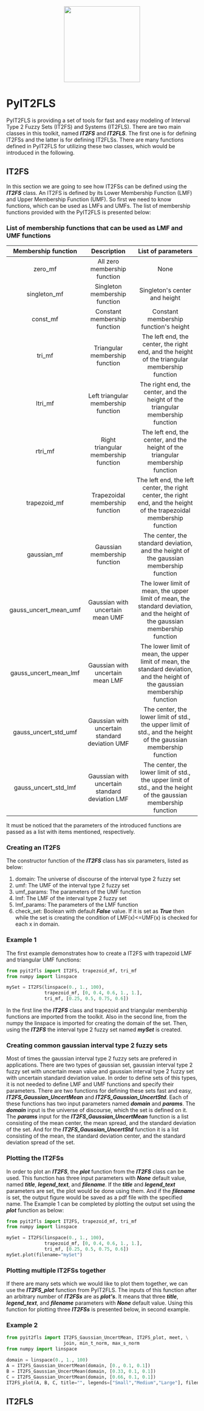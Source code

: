 <center><img src="https://raw.githubusercontent.com/Haghrah/PyIT2FLS/master/PyIT2FLS_icon.png" width="200"/></center>

# PyIT2FLS
PyIT2FLS is providing a set of tools for fast and easy modeling of Interval Type 2 Fuzzy Sets (IT2FS) and Systems (IT2FLS). There are two main classes in this toolkit, named **_IT2FS_** and **_IT2FLS_**. The first one is for defining IT2FSs and the latter is for defining IT2FLSs. There are many functions defined in PyIT2FLS for utilizing these two classes, which would be introduced in the following.

## IT2FS
In this section we are going to see how IT2FSs can be defined using the **_IT2FS_** class. An IT2FS is defined by its Lower Membership Function (LMF) and Upper Membership Function (UMF). So first we need to know functions, which can be used as LMFs and UMFs. The list of membership functions provided with the PyIT2FLS is presented below:

### List of membership functions that can be used as LMF and UMF functions

|  Membership function  | Description | List of parameters |
|:---------------------:|:-----------:|:------------------:|
| zero_mf               | All zero membership function | None |
| singleton_mf          | Singleton membership function | Singleton's center and height |
| const_mf              | Constant membership function | Constant membership function's height |
| tri_mf                | Triangular membership function | The left end, the center, the right end, and the height of the triangular membership function |
| ltri_mf               | Left triangular membership function | The right end, the center, and the height of the triangular membership function |
| rtri_mf               | Right triangular membership function | The left end, the center, and the height of the triangular membership function |
| trapezoid_mf          | Trapezoidal membership function | The left end, the left center, the right center, the right end, and the height of the trapezoidal membership function |
| gaussian_mf           | Gaussian membership function | The center, the standard deviation, and the height of the gaussian membership function |
| gauss_uncert_mean_umf | Gaussian with uncertain mean UMF | The lower limit of mean, the upper limit of mean, the standard deviation, and the height of the gaussian membership function |
| gauss_uncert_mean_lmf | Gaussian with uncertain mean LMF | The lower limit of mean, the upper limit of mean, the standard deviation, and the height of the gaussian membership function |
| gauss_uncert_std_umf  | Gaussian with uncertain standard deviation UMF | The center, the lower limit of std., the upper limit of std., and the height of the gaussian membership function |
| gauss_uncert_std_lmf  | Gaussian with uncertain standard deviation LMF | The center, the lower limit of std., the upper limit of std., and the height of the gaussian membership function |

It must be noticed that the parameters of the introduced functions are passed as a list with items mentioned, respectively.

### Creating an IT2FS
The constructor function of the **_IT2FS_** class has six parameters, listed as below:

1.  domain: The universe of discourse of the interval type 2 fuzzy set
1.  umf: The UMF of the interval type 2 fuzzy set
1.  umf_params: The parameters of the UMF function
1.  lmf: The LMF of the interval type 2 fuzzy set
1.  lmf_params: The parameters of the LMF function
1.  check_set: Boolean with default **_False_** value. If it is set as **_True_** then while the set is creating the condition of LMF(x)<=UMF(x) is checked for each x in domain.

### Example 1
The first example demonstrates how to create a IT2FS with trapezoid LMF and triangular UMF functions:

```python
from pyit2fls import IT2FS, trapezoid_mf, tri_mf
from numpy import linspace

mySet = IT2FS(linspace(0., 1., 100), 
              trapezoid_mf, [0, 0.4, 0.6, 1., 1.], 
              tri_mf, [0.25, 0.5, 0.75, 0.6])
```

In the first line the **_IT2FS_** class and trapezoid and triangular membership functions are imported from the toolkit. Also in the second line, from the numpy the linspace is imported for creating the domain of the set. Then, using the **_IT2FS_** the interval type 2 fuzzy set named **_mySet_** is created.

### Creating common gaussian interval type 2 fuzzy sets
Most of times the gaussian interval type 2 fuzzy sets are prefered in applications. There are two types of gaussian set, gaussian interval type 2 fuzzy set with uncertain mean value and gaussian interval type 2 fuzzy set with uncertain standard deviation value. In order to define sets of this types, it is not needed to define LMF and UMF functions and specify their parameters. There are two functions for defining these sets fast and easy, **_IT2FS_Gaussian_UncertMean_** and **_IT2FS_Gaussian_UncertStd_**. Each of these functions has two input parameters named **_domain_** and **_params_**. The **_domain_** input is the universe of discourse, which the set is defined on it. The **_params_** input for the **_IT2FS_Gaussian_UncertMean_** function is a list consisting of the mean center, the mean spread, and the standard deviation of the set. And for the **_IT2FS_Gaussian_UncertStd_** function it is a list consisting of the mean, the standard deviation center, and the standard deviation spread of the set.

### Plotting the IT2FSs
In order to plot an **_IT2FS_**, the **_plot_** function from the **_IT2FS_** class can be used. This function has three input parameters with **_None_** default value, named **_title_**, **_legend_text_**, and **_filename_**. If the **_title_** and **_legend_text_** parameters are set, the plot would be done using them. And if the **_filename_** is set, the output figure would be saved as a pdf file with the specified name. The Example 1 can be completed by plotting the output set using the **_plot_** function as below:

```python
from pyit2fls import IT2FS, trapezoid_mf, tri_mf
from numpy import linspace

mySet = IT2FS(linspace(0., 1., 100), 
              trapezoid_mf, [0, 0.4, 0.6, 1., 1.], 
              tri_mf, [0.25, 0.5, 0.75, 0.6])
mySet.plot(filename="mySet")
```

### Plotting multiple IT2FSs together
If there are many sets which we would like to plot them together, we can use the **_IT2FS_plot_** function from PyIT2FLS. The inputs of this function after an arbitrary number of **_IT2FSs_** are as **_plot's_**. It means that three **_title_**, **_legend_text_**, and **_filename_** parameters with **_None_** default value. Using this function for plotting three **_IT2FSs_** is presented below, in second example.

### Example 2

```python
from pyit2fls import IT2FS_Gaussian_UncertMean, IT2FS_plot, meet, \
                     join, min_t_norm, max_s_norm
from numpy import linspace

domain = linspace(0., 1., 100)
A = IT2FS_Gaussian_UncertMean(domain, [0., 0.1, 0.1])
B = IT2FS_Gaussian_UncertMean(domain, [0.33, 0.1, 0.1])
C = IT2FS_Gaussian_UncertMean(domain, [0.66, 0.1, 0.1])
IT2FS_plot(A, B, C, title="", legends=["Small","Medium","Large"], filename="multiSet")
```

## IT2FLS





